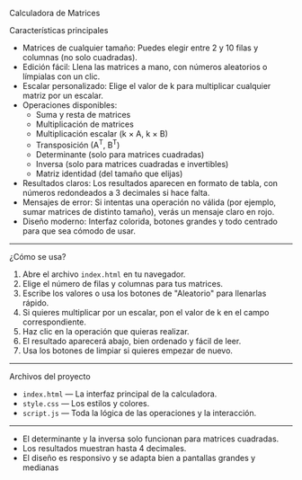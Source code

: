 Calculadora de Matrices
 
 Características principales

- Matrices de cualquier tamaño: Puedes elegir entre 2 y 10 filas y columnas (no solo cuadradas).
- Edición fácil: Llena las matrices a mano, con números aleatorios o límpialas con un clic.
- Escalar personalizado: Elige el valor de k para multiplicar cualquier matriz por un escalar.
- Operaciones disponibles:
  - Suma y resta de matrices
  - Multiplicación de matrices
  - Multiplicación escalar (k × A, k × B)
  - Transposición (A<sup>T</sup>, B<sup>T</sup>)
  - Determinante (solo para matrices cuadradas)
  - Inversa (solo para matrices cuadradas e invertibles)
  - Matriz identidad (del tamaño que elijas)
- Resultados claros: Los resultados aparecen en formato de tabla, con números redondeados a 3 decimales si hace falta.
- Mensajes de error: Si intentas una operación no válida (por ejemplo, sumar matrices de distinto tamaño), verás un mensaje claro en rojo.
- Diseño moderno: Interfaz colorida, botones grandes y todo centrado para que sea cómodo de usar.

---

 ¿Cómo se usa?

1. Abre el archivo `index.html` en tu navegador.
2. Elige el número de filas y columnas para tus matrices.
3. Escribe los valores o usa los botones de "Aleatorio" para llenarlas rápido.
4. Si quieres multiplicar por un escalar, pon el valor de k en el campo correspondiente.
5. Haz clic en la operación que quieras realizar.
6. El resultado aparecerá abajo, bien ordenado y fácil de leer.
7. Usa los botones de limpiar si quieres empezar de nuevo.

---

Archivos del proyecto

- `index.html` — La interfaz principal de la calculadora.
- `style.css` — Los estilos y colores.
- `script.js` — Toda la lógica de las operaciones y la interacción.

---


- El determinante y la inversa solo funcionan para matrices cuadradas.
- Los resultados muestran hasta 4 decimales.
- El diseño es responsivo y se adapta bien a pantallas grandes y medianas

